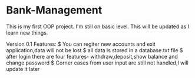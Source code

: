 # Bank-Management
This is my first OOP project.
I'm still on basic level.
This will be updated as I learn new things.

Version 0.1
Features:
$ You can regiter new accounts and exit application,data will not be lost
$ all data is stored in a database.txt file
$ after login there are four features- withdraw,deposit,show balance and change password
$ Corner cases from user input are still not handled,I will update it later
